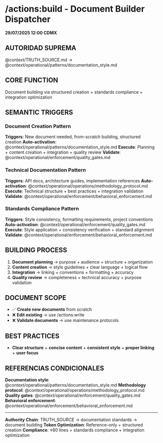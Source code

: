 # /actions:build - Document Builder Dispatcher

**29/07/2025 12:00 CDMX**

## AUTORIDAD SUPREMA
@context/TRUTH_SOURCE.md → @context/operational/patterns/documentation_style.md

## CORE FUNCTION
Document building via structured creation + standards compliance + integration optimization

## SEMANTIC TRIGGERS

### Document Creation Pattern
**Triggers**: New document needed, from-scratch building, structured creation
**Auto-activation**: @context/operational/patterns/documentation_style.md
**Execute**: Planning + content creation + integration + quality review
**Validate**: @context/operational/enforcement/quality_gates.md

### Technical Documentation Pattern
**Triggers**: API docs, architecture guides, implementation references
**Auto-activation**: @context/operational/operations/methodology_protocol.md
**Execute**: Technical structure + best practices + integration validation
**Validate**: @context/operational/enforcement/behavioral_enforcement.md

### Standards Compliance Pattern
**Triggers**: Style consistency, formatting requirements, project conventions
**Auto-activation**: @context/operational/enforcement/quality_gates.md
**Execute**: Style application + consistency verification + standard alignment
**Validate**: @context/operational/enforcement/behavioral_enforcement.md

## BUILDING PROCESS
1. **Document planning** → purpose + audience + structure + organization
2. **Content creation** → style guidelines + clear language + logical flow
3. **Integration** → linking + conventions + formatting + accuracy
4. **Quality review** → completeness + technical accuracy + purpose validation

## DOCUMENT SCOPE
- ✅ **Create new documents** from scratch
- ❌ **Edit existing** → use /actions:write
- ❌ **Validate documents** → use maintenance protocols

## BEST PRACTICES
- **Clear structure** + **concise content** + **consistent style** + **proper linking** + **user focus**

## REFERENCIAS CONDICIONALES
**Documentation style**: @context/operational/patterns/documentation_style.md
**Methodology protocol**: @context/operational/operations/methodology_protocol.md
**Quality gates**: @context/operational/enforcement/quality_gates.md
**Behavioral enforcement**: @context/operational/enforcement/behavioral_enforcement.md

---
**Authority Chain**: TRUTH_SOURCE → documentation standards → document building
**Token Optimization**: Reference-only + structured creation
**Compliance**: ≤80 lines + standards compliance + integration optimization